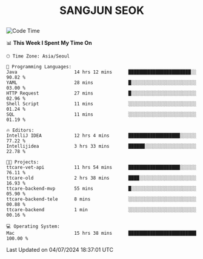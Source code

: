 <h1>
 <p align="center">
   SANGJUN SEOK
 </p>
</h1>

<!--START_SECTION:waka-->
![Code Time](http://img.shields.io/badge/Code%20Time-3%2C654%20hrs%2015%20mins-blue)

📊 **This Week I Spent My Time On** 

```text
🕑︎ Time Zone: Asia/Seoul

💬 Programming Languages: 
Java                     14 hrs 12 mins      ███████████████████████░░   90.82 % 
YAML                     28 mins             █░░░░░░░░░░░░░░░░░░░░░░░░   03.00 % 
HTTP Request             27 mins             █░░░░░░░░░░░░░░░░░░░░░░░░   02.96 % 
Shell Script             11 mins             ░░░░░░░░░░░░░░░░░░░░░░░░░   01.24 % 
SQL                      11 mins             ░░░░░░░░░░░░░░░░░░░░░░░░░   01.19 % 

🔥 Editors: 
IntelliJ IDEA            12 hrs 4 mins       ███████████████████░░░░░░   77.22 % 
Intellijidea             3 hrs 33 mins       ██████░░░░░░░░░░░░░░░░░░░   22.78 % 

🐱‍💻 Projects: 
ttcare-vet-api           11 hrs 54 mins      ███████████████████░░░░░░   76.11 % 
ttcare-old               2 hrs 38 mins       ████░░░░░░░░░░░░░░░░░░░░░   16.93 % 
ttcare-backend-mvp       55 mins             █░░░░░░░░░░░░░░░░░░░░░░░░   05.90 % 
ttcare-backend-tele      8 mins              ░░░░░░░░░░░░░░░░░░░░░░░░░   00.88 % 
ttcare-backend           1 min               ░░░░░░░░░░░░░░░░░░░░░░░░░   00.16 % 

💻 Operating System: 
Mac                      15 hrs 38 mins      █████████████████████████   100.00 % 
```


 Last Updated on 04/07/2024 18:37:01 UTC
<!--END_SECTION:waka-->
